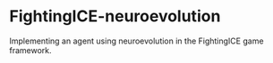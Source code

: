 # FightingICE-neuroevolution
Implementing an agent using neuroevolution in the FightingICE game framework.

